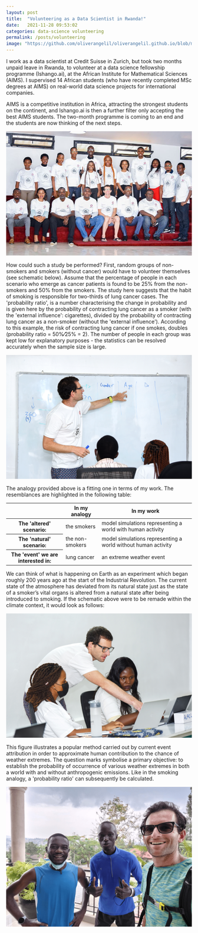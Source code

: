 ```yaml
---
layout: post
title:  "Volunteering as a Data Scientist in Rwanda!"
date:   2021-11-28 09:53:02
categories: data-science volunteering
permalink: /posts/volunteering
image: "https://github.com/oliverangelil/oliverangelil.github.io/blob/master/photos/blog1_badwater_basin.jpg?raw=true"
---
```

I work as a data scientist at Credit Suisse in Zurich, but took two months unpaid leave in Rwanda, to volunteer at a data science fellowship programme (Ishango.ai), at the African Institute for Mathematical Sciences (AIMS). I supervised 14 African students (who have recently completed MSc degrees at AIMS) on real-world data science projects for international companies.

AIMS is a competitive institution in Africa, attracting the strongest students on the continent, and Ishango.ai is then a further filter only accepting the best AIMS students. The two-month programme is coming to an end and the students are now thinking of the next steps.



![lung cancer causes](https://github.com/oliverangelil/oliverangelil.github.io/blob/master/photos/blog8_group.jpeg?raw=true)

How could such a study be performed? First, random groups of non-smokers and smokers (without cancer) would have to volunteer themselves (see schematic below). Assume that the percentage of people in each scenario who emerge as cancer patients is found to be 25% from the non-smokers and 50% from the smokers. The study here suggests that the habit of smoking is responsible for two-thirds of lung cancer cases. The 'probability ratio', is a number characterising the change in probability and is given here by the probability of contracting lung cancer as a smoker (with the 'external influence': cigarettes), divided by the probability of contracting lung cancer as a non-smoker (without the 'external influence'). According to this example, the risk of contracting lung cancer if one smokes, doubles (probability ratio = 50%⁄25% = 2). The number of people in each group was kept low for explanatory purposes - the statistics can be resolved accurately when the sample size is large.

![smoking test](https://github.com/oliverangelil/oliverangelil.github.io/blob/master/photos/blog8_whiteboard.jpeg?raw=true)

The analogy provided above is a fitting one in terms of my work. The resemblances are highlighted in the following table:


<table class="table-bordered">
<thead>
<tr>
<th></th>
<th>In my analogy</th>
<th>In my work</th>
</tr>
</thead>
<tbody>
<tr>
<th>The 'altered' scenario: </th>
<td>the smokers</td>
<td>model simulations representing a world with human activity</td>
</tr>
<tr>
<th>The 'natural' scenario: </th>
<td>the non-smokers</td>
<td>model simulations representing a world without human activity</td>
</tr>
<tr>
<th>The 'event' we are interested in: </th>
<td>lung cancer</td>
<td>an extreme weather event</td>
</tr>
</tbody>
</table>

We can think of what is happening on Earth as an experiment which began roughly 200 years ago at the start of the Industrial Revolution. The current state of the atmosphere has deviated from its natural state just as the state of a smoker’s vital organs is altered from a natural state after being introduced to smoking. If the schematic above were to be remade within the climate context, it would look as follows:

![smoking test](https://github.com/oliverangelil/oliverangelil.github.io/blob/master/photos/blog8_pointing.jpeg?raw=true)

This figure illustrates a popular method carried out by current event attribution in order to approximate human contribution to the chance of weather extremes. The question marks symbolise a primary objective: to establish the probability of occurrence of various weather extremes in both a world with and without anthropogenic emissions. Like in the smoking analogy, a 'probability ratio' can subsequently be calculated.

![smoking test](https://github.com/oliverangelil/oliverangelil.github.io/blob/master/photos/blog8_run.jpeg?raw=true)



